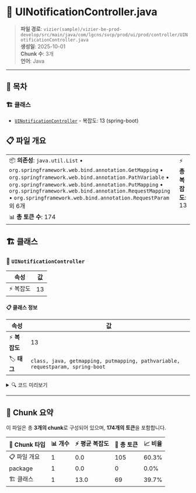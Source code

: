 # 📄 UINotificationController.java

> **파일 경로**: `vizier(sample)/vizier-be-prod-develop/src/main/java/com/lgcns/svcp/prod/ui/prod/controller/UINotificationController.java`  
> **생성일**: 2025-10-01  
> **Chunk 수**: 3개  
> **언어**: Java
---

## 📑 목차

### 🏗️ 클래스
- [`UINotificationController`](#class-uinotificationcontroller) - 복잡도: 13 (spring-boot)

## 📋 파일 개요

| | |
|--|--|
| 📦 **의존성**: `java.util.List` • `org.springframework.web.bind.annotation.GetMapping` • `org.springframework.web.bind.annotation.PathVariable` • `org.springframework.web.bind.annotation.PutMapping` • `org.springframework.web.bind.annotation.RequestMapping` • `org.springframework.web.bind.annotation.RequestParam` 외 6개 | ⚡ **총 복잡도**: 13 |
| 📊 **총 토큰 수**: 174 |  |



## 🏗️ 클래스

### <a id="class-uinotificationcontroller"></a>🎯 `UINotificationController`

| 속성 | 값 |
|------|----|
| ⚡ 복잡도 | 13 |



#### 📋 클래스 정보

| 속성 | 값 |
|------|----|
| ⚡ **복잡도** | 13 || 📍 **라인 범위** | 23-23 |
| 🏷️ **태그** | `class, java, getmapping, putmapping, pathvariable, requestparam, spring-boot` || 🏗️ **프레임워크** | `spring-boot` |

<details>
<summary>🔍 코드 미리보기</summary>

```java
public class UINotificationController {
	private final UINotificationService uiNotificationService;

	@GetMapping()
	@Operation(summary = "Get all notifications", description = "Get all notifications of User")
	public List<NotificationDto> getAllNotifications(@RequestParam String userId) {
		return uiNotificationService.getAllNotifications(userId);
	}

	@PutMapping("/read/{userNotiUuid}")
	@Operation(summary = "Mark as read", description = "Mark as read")
	public void markAsRead(@PathVariable String userNotiUuid) {
		uiNotificationService.markAsRead(userNotiUuid);
	}

//	@MessageMapping("/sendNotification")
//	public void handleNotification(@Payload NotificationDto message) {
//		notificationService.sendNotification(message.getUserId(), message.getNotiMsgLabelId(), message.getNotiType(),
/...
```

**Chunk 정보**
- 🆔 **ID**: `52d2b86d2770`
- 📍 **라인**: 23-23
- 📊 **토큰**: 69
- 🏷️ **태그**: `class, java, getmapping, putmapping, pathvariable...`

</details>

---





## 🧩 Chunk 요약

이 파일은 총 **3개의 chunk**로 구성되어 있으며, **174개의 토큰**을 포함합니다.

| 🧩 Chunk 타입 | 📊 개수 | ⚡ 평균 복잡도 | 📝 총 토큰 | 📈 비율 |
|---------------|--------|-------------|----------|--------|
| 📋 파일 개요 | 1 | 0.0 | 105 | 60.3% |
| package | 1 | 0.0 | 0 | 0.0% |
| 🏗️ 클래스 | 1 | 13.0 | 69 | 39.7% |

